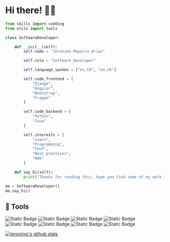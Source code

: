 # Hi there! 👋🏻
```python
from skills import codding
from utils import tools

class SoftwareDeveloper:

    def __init__(self):
        self.name = "Jeronimo Mayorca Arias"

        self.role = "Software Developer"

        self.language_spoken = ["es_CO", "en_US"]

        self.code_frontend = [
            "Django",
            "Angular",
            "Bootstrap",
            "Frappe"
        ]

        self.code_backend = [
            "Python",
            "Java"
        ]

        self.interests = [
            "Learn",
            "Programming",
            "Tech",
            "Best practices",
            "AWS"
        ]

    def say_hi(self):
        print("Thanks for reading this, hope you find some of my work interesting.")

me = SoftwareDeveloper()
me.say_hi()
```

## 🔧 Tools

![Static Badge](https://img.shields.io/badge/Windows-OS-gray?logo=windows)
![Static Badge](https://img.shields.io/badge/Python-Code-gray?logo=python)
![Static Badge](https://img.shields.io/badge/PHP-Code-gray?logo=php)
![Static Badge](https://img.shields.io/badge/JavaScript-Code-gray?logo=javascript)
![Static Badge](https://img.shields.io/badge/TypeScript-Code-gray?logo=typescript)
![Static Badge](https://img.shields.io/badge/Angular-Tools-gray?logo=angular)
![Static Badge](https://img.shields.io/badge/Django-Tools-gray?logo=django)
![Static Badge](https://img.shields.io/badge/Bootstrap-Tools-gray?logo=bootstrap)





<a href="https://github.com/jeronimomayorca"><img src="https://github-readme-stats.vercel.app/api?username=jeronimomayorca&hide_border=true&show_icons=true%20api" alt="jeronimo's github stats"></a>
